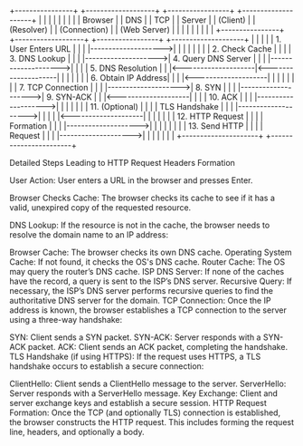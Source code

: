 +----------------+    +-------------------+    +-----------------+    +--------------------+
|                |    |                   |    |                 |    |                    |
|    Browser     |    |       DNS         |    |       TCP       |    |      Server        |
| (Client)       |    |     (Resolver)    |    |  (Connection)   |    |  (Web Server)      |
|                |    |                   |    |                 |    |                    |
+----------------+    +-------------------+    +-----------------+    +--------------------+
        |                     |                     |                       |
        | 1. User Enters URL  |                     |                       |
        |-------------------->|                     |                       |
        |                     |                     |                       |
        | 2. Check Cache      |                     |                       |
        | 3. DNS Lookup       |                     |                       |
        |-------------------->| 4. Query DNS Server |                       |
        |                     |-------------------->|                       |
        |                     | 5. DNS Resolution   |                       |
        |<--------------------|<--------------------|                       |
        |                     |                     |                       |
        | 6. Obtain IP Address|                     |                       |
        |<--------------------|                     |                       |
        |                     |                     |                       |
        | 7. TCP Connection   |                     |                       |
        |-------------------->| 8. SYN              |                       |
        |                     |-------------------->| 9. SYN-ACK            |
        |                     |<--------------------|                       |
        |                     | 10. ACK             |                       |
        |                     |-------------------->|                       |
        |                     |                     |                       |
        | 11. (Optional)      |                     |                       |
        |     TLS Handshake   |                     |                       |
        |-------------------->|                     |                       |
        |                     |<--------------------|                       |
        |                     |                     |                       |
        | 12. HTTP Request    |                     |                       |
        |    Formation        |                     |                       |
        |-------------------->|                     |                       |
        |                     |                     |                       |
        | 13. Send HTTP       |                     |                       |
        |     Request         |                     |                       |
        |-------------------->|                     |                       |
        |                     |                     |                       |
        +---------------------+                     +-----------------------+




Detailed Steps Leading to HTTP Request Headers Formation


User Action: User enters a URL in the browser and presses Enter.

Browser Checks Cache: The browser checks its cache to see if it has a valid, unexpired copy of the requested resource.

DNS Lookup: If the resource is not in the cache, the browser needs to resolve the domain name to an IP address:

Browser Cache: The browser checks its own DNS cache.
Operating System Cache: If not found, it checks the OS's DNS cache.
Router Cache: The OS may query the router’s DNS cache.
ISP DNS Server: If none of the caches have the record, a query is sent to the ISP’s DNS server.
Recursive Query: If necessary, the ISP’s DNS server performs recursive queries to find the authoritative DNS server for the domain.
TCP Connection: Once the IP address is known, the browser establishes a TCP connection to the server using a three-way handshake:

SYN: Client sends a SYN packet.
SYN-ACK: Server responds with a SYN-ACK packet.
ACK: Client sends an ACK packet, completing the handshake.
TLS Handshake (if using HTTPS): If the request uses HTTPS, a TLS handshake occurs to establish a secure connection:

ClientHello: Client sends a ClientHello message to the server.
ServerHello: Server responds with a ServerHello message.
Key Exchange: Client and server exchange keys and establish a secure session.
HTTP Request Formation: Once the TCP (and optionally TLS) connection is established, the browser constructs the HTTP request. This includes forming the request line, headers, and optionally a body.